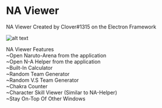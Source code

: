 # NA Viewer
NA Viewer Created by Clover#1315 on the Electron Framework


![alt text](https://cdn.discordapp.com/attachments/901207350596235335/901210436421165126/unknown.png)

NA Viewer Features <br />
~Open Naruto-Arena from the application <br />
~Open N-A Helper from the application <br />
~Built-In Calculator <br />
~Random Team Generator <br />
~Random V.S Team Generator <br />
~Chakra Counter <br />
~Character Skill Viewer (Similar to NA-Helper) <br />
~Stay On-Top Of Other Windows  <br />



